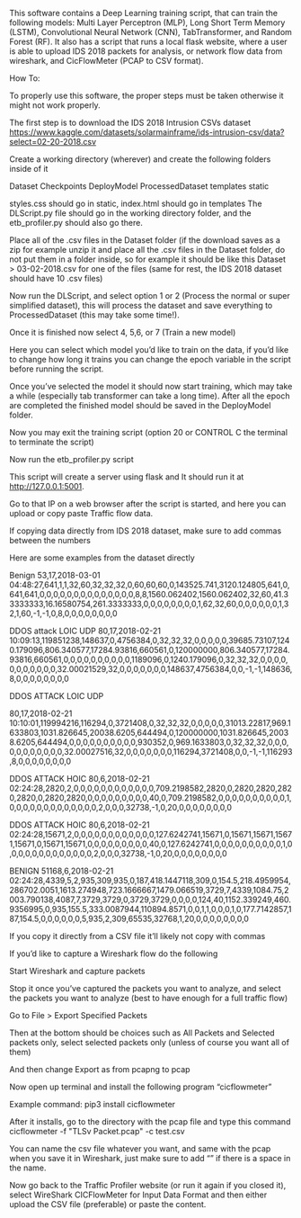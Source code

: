 This software contains a Deep Learning training script, that can train the following models: Multi Layer Perceptron (MLP), Long Short Term Memory (LSTM), Convolutional Neural Network (CNN), TabTransformer, and Random Forest (RF). It also has a script that runs a local flask website, where a user is able to upload IDS 2018 packets for analysis, or network flow data from wireshark, and CicFlowMeter (PCAP to CSV format).



How To:

To properly use this software, the proper steps must be taken otherwise it might not work properly.

The first step is to download the IDS 2018 Intrusion CSVs dataset https://www.kaggle.com/datasets/solarmainframe/ids-intrusion-csv/data?select=02-20-2018.csv

Create a working directory (wherever) and create the following folders inside of it

Dataset
Checkpoints
DeployModel
ProcessedDataset
templates
static

styles.css should go in static, index.html should go in templates
The DLScript.py file should go in the working directory folder, and the etb_profiler.py should also go there.

Place all of the .csv files in the Dataset folder (if the download saves as a zip for example unzip it and place all the .csv files in the Dataset folder, do not put them in a folder inside, so for example it should be like this Dataset > 03-02-2018.csv for one of the files (same for rest, the IDS 2018 dataset should have 10 .csv files)

Now run the DLScript, and select option 1 or 2 (Process the normal or super simplified dataset), this will process the dataset and save everything to ProcessedDataset (this may take some time!).

Once it is finished now select 4, 5,6, or 7 (Train a new model)

Here you can select which model you’d like to train on the data, if you’d like to change how long it trains you can change the epoch variable in the script before running the script.

Once you’ve selected the model it should now start training, which may take a while (especially tab transformer can take a long time). After all the epoch are completed the finished model should be saved in the DeployModel folder.

Now you may exit the training script (option 20 or CONTROL C the terminal to terminate the script)

Now run the etb_profiler.py script

This script will create a server using flask and It should run it at http://127.0.0.1:5001.

Go to that IP on a web browser after the script is started, and here you can upload or copy paste Traffic flow data. 

If copying data directly from IDS 2018 dataset, make sure to add commas between the numbers 

Here are some examples from the dataset directly

Benign
53,17,2018-03-01 04:48:27,641,1,1,32,60,32,32,32,0,60,60,60,0,143525.741,3120.124805,641,0,641,641,0,0,0,0,0,0,0,0,0,0,0,0,0,0,8,8,1560.062402,1560.062402,32,60,41.33333333,16.16580754,261.3333333,0,0,0,0,0,0,0,0,1,62,32,60,0,0,0,0,0,0,1,32,1,60,-1,-1,0,8,0,0,0,0,0,0,0,0

DDOS attack LOIC UDP
80,17,2018-02-21 10:09:13,119851238,148637,0,4756384,0,32,32,32,0,0,0,0,0,39685.73107,1240.179096,806.340577,17284.93816,660561,0,120000000,806.340577,17284.93816,660561,0,0,0,0,0,0,0,0,0,0,1189096,0,1240.179096,0,32,32,32,0,0,0,0,0,0,0,0,0,0,0,32.00021529,32,0,0,0,0,0,0,0,148637,4756384,0,0,-1,-1,148636,8,0,0,0,0,0,0,0,0

DDOS ATTACK LOIC UDP

80,17,2018-02-21 10:10:01,119994216,116294,0,3721408,0,32,32,32,0,0,0,0,0,31013.22817,969.1633803,1031.826645,20038.6205,644494,0,120000000,1031.826645,20038.6205,644494,0,0,0,0,0,0,0,0,0,0,930352,0,969.1633803,0,32,32,32,0,0,0,0,0,0,0,0,0,0,0,32.00027516,32,0,0,0,0,0,0,0,116294,3721408,0,0,-1,-1,116293,8,0,0,0,0,0,0,0,0

DDOS ATTACK HOIC
80,6,2018-02-21 02:24:28,2820,2,0,0,0,0,0,0,0,0,0,0,0,0,709.2198582,2820,0,2820,2820,2820,2820,0,2820,2820,0,0,0,0,0,0,0,0,0,40,0,709.2198582,0,0,0,0,0,0,0,0,0,0,1,0,0,0,0,0,0,0,0,0,0,0,0,0,2,0,0,0,32738,-1,0,20,0,0,0,0,0,0,0,0

DDOS ATTACK HOIC
80,6,2018-02-21 02:24:28,15671,2,0,0,0,0,0,0,0,0,0,0,0,0,127.6242741,15671,0,15671,15671,15671,15671,0,15671,15671,0,0,0,0,0,0,0,0,0,40,0,127.6242741,0,0,0,0,0,0,0,0,0,0,1,0,0,0,0,0,0,0,0,0,0,0,0,0,2,0,0,0,32738,-1,0,20,0,0,0,0,0,0,0,0

BENIGN
51168,6,2018-02-21 02:24:28,4339,5,2,935,309,935,0,187,418.1447118,309,0,154.5,218.4959954,286702.0051,1613.274948,723.1666667,1479.066519,3729,7,4339,1084.75,2003.790138,4087,7,3729,3729,0,3729,3729,0,0,0,0,124,40,1152.339249,460.9356995,0,935,155.5,333.0087944,110894.8571,0,0,1,1,0,0,0,1,0,177.7142857,187,154.5,0,0,0,0,0,0,5,935,2,309,65535,32768,1,20,0,0,0,0,0,0,0,0


If you copy it directly from a CSV file it’ll likely not copy with commas

If you’d like to capture a Wireshark flow do the following

Start Wireshark and capture packets

Stop it once you’ve captured the packets you want to analyze, and select the packets you want to analyze (best to have enough for a full traffic flow)

Go to File > Export Specified Packets

Then at the bottom should be choices such as All Packets and Selected packets only, select selected packets only (unless of course you want all of them)

And then change Export as from pcapng to pcap

Now open up terminal and install the following program “cicflowmeter” 

Example command: pip3 install cicflowmeter 

After it installs, go to the directory with the pcap file and type this command cicflowmeter -f "TLSv Packet.pcap" -c test.csv

You can name the csv file whatever you want, and same with the pcap when you save it in Wireshark, just make sure to add “” if there is a space in the name.

Now go back to the Traffic Profiler website (or run it again if you closed it), select WireShark CICFlowMeter for Input Data Format and then either upload the CSV file (preferable) or paste the content.



